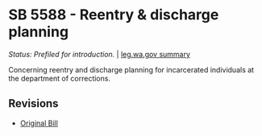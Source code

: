 # SB 5588 - Reentry & discharge planning
*Status: Prefiled for introduction.* | [leg.wa.gov summary](https://app.leg.wa.gov/billsummary?BillNumber=5588&Year=2021)

Concerning reentry and discharge planning for incarcerated individuals at the department of corrections.

## Revisions
* [Original Bill](1/)